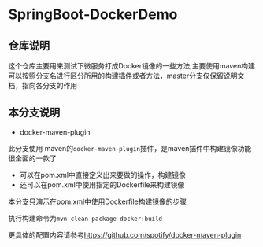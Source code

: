 # SpringBoot-DockerDemo
## 仓库说明
这个仓库主要用来测试下微服务打成Docker镜像的一些方法,主要使用maven构建
可以按照分支名进行区分所用的构建插件或者方法，master分支仅保留说明文档，指向各分支的作用
## 本分支说明
- docker-maven-plugin  

此分支使用 maven的`docker-maven-plugin`插件，是maven插件中构建镜像功能很全面的一款了
- 可以在pom.xml中直接定义出来要做的操作，构建镜像
- 还可以在pom.xml中使用指定的Dockerfile来构建镜像

本分支只演示在pom.xml中使用Dockerfile构建镜像的步骤  

执行构建命令为`mvn clean package docker:build`

更具体的配置内容请参考<https://github.com/spotify/docker-maven-plugin>
